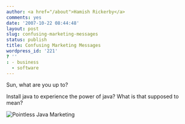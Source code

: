 ```yaml
---
author: <a href="/about">Hamish Rickerby</a>
comments: yes
date: '2007-10-22 08:44:48'
layout: post
slug: confusing-marketing-messages
status: publish
title: Confusing Marketing Messages
wordpress_id: '221'
? ''
: - business
  - software
---
```


Sun, what are you up to?

Install java to experience the power of java?  What is that supposed to mean?

<img id="image177" src="http://hamishrickerby.com/wp-content/uploads/2007/10/pointlessjavamarketing.jpg" alt="Pointless Java Marketing" />